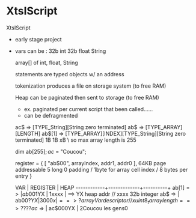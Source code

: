 # XtsIScript
XtsIScript
  
  - early stage project

  - vars can be :
     32b int
     32b float
     String

     array[] of int, float, String

     statements are typed objects w/ an address

     tokenization produces a file on storage system (to free RAM)

     Heap can be paginated then sent to storage (to free RAM)
       - ex. paginated per current script that been called......
       - can be defragmented

    ac$    => [TYPE_String][String zero terminated]
    ab$    => [TYPE_ARRAY][LENGTH]
    ab$[1] => [TYPE_ARRAY][INDEX][TYPE_String][String zero terminated]
                   1B        1B     xB
                              \  so max array length is 255

    dim ab$[255];
    ac$ = "Coucou";
 
    register = {
        [ "ab$00", arrayIndex, addr1, addr0 ], 64KB page addressable
        5 long 0 padding / 1byte for array cell index / 8 bytes per entry
    }

    VAR         |  REGISTER   | HEAP
    ------------+-------------+----------+
    ab$[1] =>   | ab$001YX    | 1xxxx    | ==> YX heap addr // xxxx 32b integer
    ab$    =>   | ab$00?YX    | 3000x    | ==> ? arrayVar descriptor // x uint8_t array length ==> ????
    ac$    =>   | ac$000YX    | 2Coucou les gens0





